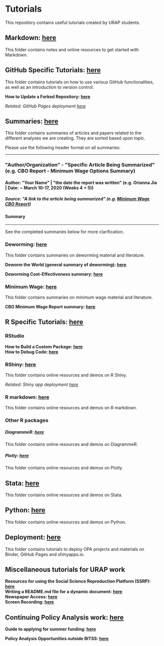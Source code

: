 # Tutorials
This repository contains useful tutorials created by URAP students.

## Markdown: [here](https://github.com/BITSS-OPA/Tutorials/tree/master/Markdown)  
This folder contains notes and online resources to get started with Markdown.

## GitHub Specific Tutorials: [here](https://github.com/BITSS-OPA/Tutorials/tree/master/GitHub)
This folder contains tutorials on how to use various GitHub functionalities, as well as an introduction to version control.

__How to Update a Forked Repository: [here](https://github.com/BITSS-OPA/Tutorials/blob/master/GitHub/updating%20forked%20repos.md)__  

_Related: GitHub Pages deployment [here](https://github.com/BITSS-OPA/Tutorials/blob/master/Deployment/GitHub%20Pages%20Deployment.md)_

## Summaries: [here](https://github.com/BITSS-OPA/Tutorials/tree/master/Summaries)
This folder contains summaries of articles and papers related to the different analyses we are creating. They are sorted based upon topic.

Please use the following header format on all summaries:

---
### "Author/Organization" - "Specific Article Being Summarized" (e.g. CBO Report - Minimum Wage Options Summary)
#### Author: "Your Name" | "the date the report was written" (e.g. Orianna Jia | Date: ~ March 10-17, 2020 (Weeks 4 + 5))

##### Source: "A link to the article being summarized" (e.g. [Minimum Wage CBO Report](https://www.cbo.gov/system/files/2019-07/CBO-55410-MinimumWage2019.pdf))

#### Summary
---

See the completed summaries below for more clarification.

### Deworming: [here](https://github.com/BITSS-OPA/Tutorials/tree/master/Summaries/Deworming)
This folder contains summaries on deworming material and literature.

__Deworm the World (general summary of deworming): [here](https://github.com/BITSS-OPA/Tutorials/blob/master/Summaries/Deworming/Deworm%20the%20World%20-%20summary.md)__

__Deworming Cost-Effectiveness summary: [here](https://github.com/BITSS-OPA/Tutorials/blob/master/Summaries/Deworming/Deworming%20Cost-Effectiveness%20-%20summary.md)__

### Minimum Wage: [here](https://github.com/BITSS-OPA/Tutorials/tree/master/Summaries/Minimum%20Wage)
This folder contains summaries on minimum wage material and literature.

__CBO Minimum Wage Report summary: [here](https://github.com/BITSS-OPA/Tutorials/blob/master/Summaries/Minimum%20Wage/CBO%20Minimum%20Wage%20Report%20-%20summary.md)__

## R Specific Tutorials: [here](https://github.com/BITSS-OPA/Tutorials/tree/master/R)

### RStudio
__How to Build a Custom Package: [here](https://github.com/BITSS-OPA/Tutorials/blob/master/R/PackageWritingTutorial.md)__  
__How to Debug Code: [here](https://github.com/BITSS-OPA/Tutorials/blob/master/R/RStudioDebugging.md)__

### RShiny: [here](https://github.com/BITSS-OPA/Tutorials/tree/master/R/R_Shiny)
This folder contains online resources and demos on R Shiny.

_Related: Shiny app deployment [here](https://github.com/BITSS-OPA/Tutorials/blob/master/Deployment/shinyapps_io%20Deployment.md)_

### R markdown: [here](https://github.com/BITSS-OPA/Tutorials/tree/master/R/R_markdown)
This folder contains online resources and demos on R markdown.

### Other R packages
##### DiagrammeR: [here](https://github.com/BITSS-OPA/Tutorials/tree/master/R/DiagrammeR)
This folder contains online resources and demos on DiagrammeR.

##### Plotly: [here](https://github.com/BITSS-OPA/Tutorials/tree/master/R/Plotly)
This folder contains online resources and demos on Plotly.

## Stata: [here](https://github.com/BITSS-OPA/Tutorials/tree/master/Stata)
This folder contains online resources and demos on Stata.

## Python: [here](https://github.com/BITSS-OPA/Tutorials/tree/master/Python)  
This folder contains online resources and demos on Python.

## Deployment: [here](https://github.com/BITSS-OPA/Tutorials/tree/master/Deployment)
This folder contains tutorials to deploy OPA projects and materials on Binder, GitHub Pages and shinyapps.io.

## Miscellaneous tutorials for URAP work  

__Resources for using the Social Science Reproduction Platform (SSRP): [here](https://github.com/BITSS-OPA/Tutorials/blob/master/ssrp_resources.md)__  
__Writing a README.md file for a dynamic document: [here](https://github.com/BITSS-OPA/Tutorials/blob/master/Tutorial%20for%20DD%20readme.md)__  
__Newspaper Access: [here](https://github.com/BITSS-OPA/Tutorials/blob/master/Newspaper%20Access/AccessFrontPageNYTWSJ.md)__  
__Screen Recording: [here](https://github.com/BITSS-OPA/Tutorials/blob/master/Screen%20Recording/Screen%20Recording%20for%20Windows.md)__  


## Continuing Policy Analysis work: [here](https://github.com/BITSS-OPA/Tutorials/tree/master/Continuing_PA_work)  

__Guide to applying for summer funding: [here](https://github.com/BITSS-OPA/Tutorials/blob/master/Continuing_PA_work/Applying%20for%20funding.md)__

__Policy Analysis Opportunities outside BITSS: [here](https://github.com/BITSS-OPA/Tutorials/blob/master/Continuing_PA_work/Policy%20Analysis%20Opportunities.md)__
